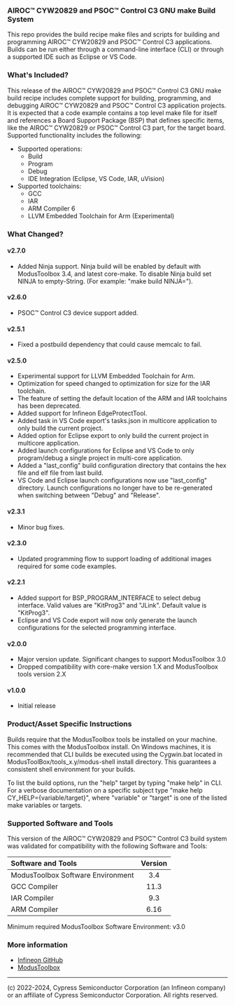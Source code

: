 ### AIROC™ CYW20829 and PSOC™ Control C3 GNU make Build System
This repo provides the build recipe make files and scripts for building and programming AIROC™ CYW20829 and PSOC™ Control C3 applications. Builds can be run either through a command-line interface (CLI) or through a supported IDE such as Eclipse or VS Code.

### What's Included?
This release of the AIROC™ CYW20829 and PSOC™ Control C3 GNU make build recipe includes complete support for building, programming, and debugging AIROC™ CYW20829 and PSOC™ Control C3 application projects. It is expected that a code example contains a top level make file for itself and references a Board Support Package (BSP) that defines specific items, like the AIROC™ CYW20829 or PSOC™ Control C3 part, for the target board. Supported functionality includes the following:

* Supported operations:
    * Build
    * Program
    * Debug
    * IDE Integration (Eclipse, VS Code, IAR, uVision)
* Supported toolchains:
    * GCC
    * IAR
    * ARM Compiler 6
    * LLVM Embedded Toolchain for Arm (Experimental)

### What Changed?
#### v2.7.0
* Added Ninja support. Ninja build will be enabled by default with ModusToolbox 3.4, and latest core-make. To disable Ninja build set NINJA to empty-String. (For example: "make build NINJA=").

#### v2.6.0
* PSOC™ Control C3 device support added.

#### v2.5.1
* Fixed a postbuild dependency that could cause memcalc to fail.

#### v2.5.0
* Experimental support for LLVM Embedded Toolchain for Arm.
* Optimization for speed changed to optimization for size for the IAR toolchain.
* The feature of setting the default location of the ARM and IAR toolchains has been deprecated.
* Added support for Infineon EdgeProtectTool.
* Added task in VS Code export's tasks.json in multicore application to only build the current project.
* Added option for Eclipse export to only build the current project in multicore application.
* Added launch configurations for Eclipse and VS Code to only program/debug a single project in multi-core application.
* Added a "last_config" build configuration directory that contains the hex file and elf file from last build.
* VS Code and Eclipse launch configurations now use "last_config" directory. Launch configurations no longer have to be re-generated when switching between "Debug" and "Release".

#### v2.3.1
* Minor bug fixes.

#### v2.3.0
* Updated programming flow to support loading of additional images required for some code examples.

#### v2.2.1
* Added support for BSP_PROGRAM_INTERFACE to select debug interface. Valid values are "KitProg3" and "JLink". Default value is "KitProg3".
* Eclipse and VS Code export will now only generate the launch configurations for the selected programming interface.

#### v2.0.0
* Major version update. Significant changes to support ModusToolbox 3.0
* Dropped compatibility with core-make version 1.X and ModusToolbox tools version 2.X

#### v1.0.0
* Initial release

### Product/Asset Specific Instructions
Builds require that the ModusToolbox tools be installed on your machine. This comes with the ModusToolbox install. On Windows machines, it is recommended that CLI builds be executed using the Cygwin.bat located in ModusToolBox/tools_x.y/modus-shell install directory. This guarantees a consistent shell environment for your builds.

To list the build options, run the "help" target by typing "make help" in CLI. For a verbose documentation on a specific subject type "make help CY_HELP={variable/target}", where "variable" or "target" is one of the listed make variables or targets.

### Supported Software and Tools
This version of the AIROC™ CYW20829 and PSOC™ Control C3 build system was validated for compatibility with the following Software and Tools:

| Software and Tools                        | Version |
| :---                                      | :----:  |
| ModusToolbox Software Environment         | 3.4     |
| GCC Compiler                              | 11.3    |
| IAR Compiler                              | 9.3     |
| ARM Compiler                              | 6.16    |

Minimum required ModusToolbox Software Environment: v3.0

### More information
* [Infineon GitHub](https://github.com/Infineon)
* [ModusToolbox](https://www.infineon.com/cms/en/design-support/tools/sdk/modustoolbox-software)

---
(c) 2022-2024, Cypress Semiconductor Corporation (an Infineon company) or an affiliate of Cypress Semiconductor Corporation.  All rights reserved.

